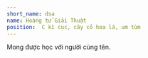 ```yaml
---
short_name: dsa
name: Hoàng tử Giải Thuật
position:  C kì cục, cây cỏ hoa lá, um tùm
---
```

Mong được học với người cùng tên.